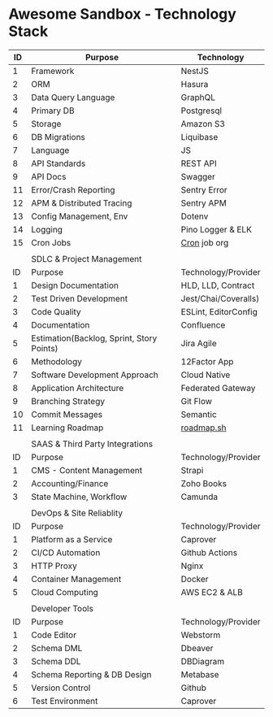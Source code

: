 # Awesome Sandbox - Technology Stack

| ID | Purpose                                   | Technology                       |
| -- | ----------------------------------------- | -------------------------------- |
| 1  | Framework                                 | NestJS                           |
| 2  | ORM                                       | Hasura                           |
| 3  | Data Query Language                       | GraphQL                          |
| 4  | Primary DB                                | Postgresql                       |
| 5  | Storage                                   | Amazon S3                        |
| 6  | DB Migrations                             | Liquibase                        |
| 7  | Language                                  | JS                               |
| 8  | API Standards                             | REST API                         |
| 9  | API Docs                                  | Swagger                          |
| 11 | Error/Crash Reporting                     | Sentry Error                     |
| 12 | APM & Distributed Tracing                 | Sentry APM                       |
| 13 | Config Management, Env                    | Dotenv                           |
| 14 | Logging                                   | Pino Logger & ELK                |
| 15 | Cron Jobs                                 | [Cron](http://cron.org/) job org |
|    |                                           |                                  |
|    | SDLC & Project Management                 |                                  |
| ID | Purpose                                   | Technology/Provider              |
| 1  | Design Documentation                      | HLD, LLD, Contract               |
| 2  | Test Driven Development                   | Jest/Chai/Coveralls)             |
| 3  | Code Quality                              | ESLint, EditorConfig             |
| 4  | Documentation                             | Confluence                       |
| 5  | Estimation(Backlog, Sprint, Story Points) | Jira Agile                       |
| 6  | Methodology                               | 12Factor App                     |
| 7  | Software Development Approach             | Cloud Native                     |
| 8  | Application Architecture                  | Federated Gateway                |
| 9  | Branching Strategy                        | Git Flow                         |
| 10 | Commit Messages                           | Semantic                         |
| 11 | Learning Roadmap                          | [roadmap.sh](http://roadmap.sh/) |
|    |                                           |                                  |
|    | SAAS & Third Party Integrations           |                                  |
| ID | Purpose                                   | Technology/Provider              |
| 1  | CMS - Content Management                  | Strapi                           |
| 2  | Accounting/Finance                        | Zoho Books                       |
| 3  | State Machine, Workflow                   | Camunda                          |
|    |                                           |                                  |
|    | DevOps & Site Reliablity                  |                                  |
| ID | Purpose                                   | Technology/Provider              |
| 1  | Platform as a Service                     | Caprover                         |
| 2  | CI/CD Automation                          | Github Actions                   |
| 3  | HTTP Proxy                                | Nginx                            |
| 4  | Container Management                      | Docker                           |
| 5  | Cloud Computing                           | AWS EC2 & ALB                    |
|    |                                           |                                  |
|    | Developer Tools                           |                                  |
| ID | Purpose                                   | Technology/Provider              |
| 1  | Code Editor                               | Webstorm                         |
| 2  | Schema DML                                | Dbeaver                          |
| 3  | Schema DDL                                | DBDiagram                        |
| 4  | Schema Reporting & DB Design              | Metabase                         |
| 5  | Version Control                           | Github                           |
| 6  | Test Environment                          | Caprover                         |
